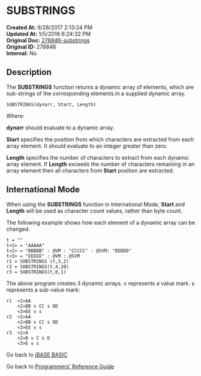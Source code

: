 # SUBSTRINGS

**Created At:** 9/28/2017 2:13:24 PM  
**Updated At:** 1/5/2018 6:24:32 PM  
**Original Doc:** [278846-substrings](https://docs.jbase.com/36868-jbase-basic/278846-substrings)  
**Original ID:** 278846  
**Internal:** No  

## Description

The **SUBSTRINGS** function returns a dynamic array of elements, which are sub-strings of the corresponding elements in a supplied dynamic array.

```
SUBSTRINGS(dynarr, Start, Length)
```

Where:

**dynarr** should evaluate to a dynamic array.

**Start** specifies the position from which characters are extracted from each array element. It should evaluate to an integer greater than zero.

**Length** specifies the number of characters to extract from each dynamic array element. If **Length** exceeds the number of characters remaining in an array element then all characters from **Start** position are extracted.

## International Mode

When using the **SUBSTRINGS** function in International Mode, **Start** and **Length** will be used as character count values, rather than byte count.

The following example shows how each element of a dynamic array can be changed.

```
t = ""
t<1> = "AAAAA"
t<2> = "BBBBB" : @VM : "CCCCC" : @SVM: "DDDDD"
t<3> = "EEEEE" : @VM : @SVM
r1 = SUBSTRINGS (t,3,2)
r2 = SUBSTRINGS(t,4,20)
r3 = SUBSTRINGS(t,0,1)
```

The above program creates 3 dynamic arrays. v represents a value mark. s represents a sub-value mark:

```
r1  <1>AA
    <2>BB v CC s DD
    <3>EE v s  
r2  <1>AA
    <2>BB v CC s DD
    <3>EE v s  
r3  <1>A
    <2>B v C s D
    <3>E v s
```

Go back to [jBASE BASIC](./../README.md)

Go back to [Programmers' Reference Guide](./../../reference-guides/jbc/README.md)
